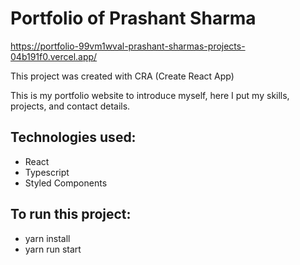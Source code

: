 # Portfolio of Prashant Sharma
https://portfolio-99vm1wval-prashant-sharmas-projects-04b191f0.vercel.app/

 
This project was created with CRA (Create React App)

This is my portfolio website to introduce myself, here I put my skills, projects, and contact details.

## Technologies used:
- React
- Typescript
- Styled Components
 
## To run this project:
- yarn install
- yarn run start

